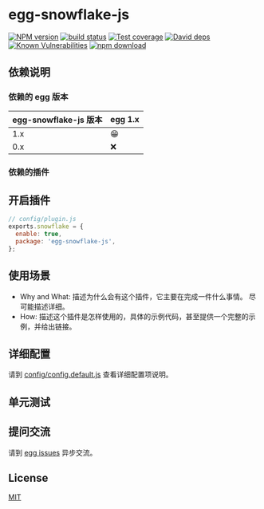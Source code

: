 # egg-snowflake-js

[![NPM version][npm-image]][npm-url]
[![build status][travis-image]][travis-url]
[![Test coverage][codecov-image]][codecov-url]
[![David deps][david-image]][david-url]
[![Known Vulnerabilities][snyk-image]][snyk-url]
[![npm download][download-image]][download-url]

[npm-image]: https://img.shields.io/npm/v/egg-snowflake-js.svg?style=flat-square
[npm-url]: https://npmjs.org/package/egg-snowflake-js
[travis-image]: https://img.shields.io/travis/eggjs/egg-snowflake-j's.svg?style=flat-square
[travis-url]: https://travis-ci.org/eggjs/egg-snowflake-js
[codecov-image]: https://img.shields.io/codecov/c/github/eggjs/egg-snowflake-js.svg?style=flat-square
[codecov-url]: https://codecov.io/github/eggjs/egg-snowflake-js?branch=master
[david-image]: https://img.shields.io/david/eggjs/egg-snowflake-js.svg?style=flat-square
[david-url]: https://david-dm.org/eggjs/egg-snowflake-js
[snyk-image]: https://snyk.io/test/npm/egg-snowflake-js/badge.svg?style=flat-square
[snyk-url]: https://snyk.io/test/npm/egg-snowflake-js
[download-image]: https://img.shields.io/npm/dm/egg-snowflake-js.svg?style=flat-square
[download-url]: https://npmjs.org/package/egg-snowflake-js

<!--
Description here.
-->

## 依赖说明

### 依赖的 egg 版本

egg-snowflake-js 版本 | egg 1.x
--- | ---
1.x | 😁
0.x | ❌

### 依赖的插件
<!--

如果有依赖其它插件，请在这里特别说明。如

- security
- multipart

-->

## 开启插件

```js
// config/plugin.js
exports.snowflake = {
  enable: true,
  package: 'egg-snowflake-js',
};
```

## 使用场景

- Why and What: 描述为什么会有这个插件，它主要在完成一件什么事情。
尽可能描述详细。
- How: 描述这个插件是怎样使用的，具体的示例代码，甚至提供一个完整的示例，并给出链接。

## 详细配置

请到 [config/config.default.js](config/config.default.js) 查看详细配置项说明。

## 单元测试

<!-- 描述如何在单元测试中使用此插件，例如 schedule 如何触发。无则省略。-->

## 提问交流

请到 [egg issues](https://github.com/biubiukevin/egg-snowflake-js/issues) 异步交流。

## License

[MIT](LICENSE)
